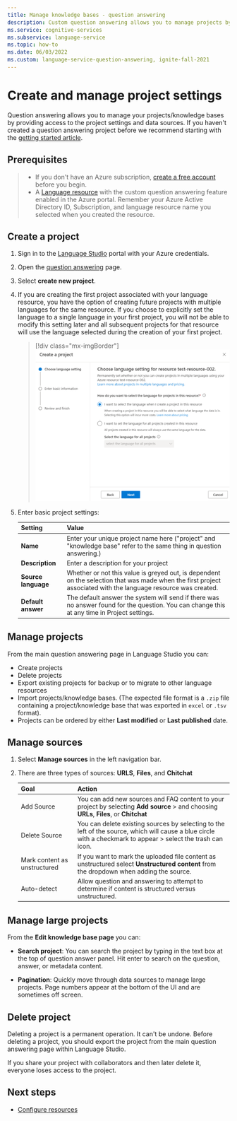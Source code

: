 ```yaml
---
title: Manage knowledge bases - question answering
description: Custom question answering allows you to manage projects by providing access to the project settings and content.
ms.service: cognitive-services
ms.subservice: language-service
ms.topic: how-to
ms.date: 06/03/2022
ms.custom: language-service-question-answering, ignite-fall-2021
---
```


# Create and manage project settings

Question answering allows you to manage your projects/knowledge bases by providing access to the project settings and data sources. If you haven't created a question answering project before we recommend starting with the [getting started article](create-test-deploy.md).

## Prerequisites

> * If you don't have an Azure subscription, [create a free account](https://azure.microsoft.com/free/cognitive-services/) before you begin.
> * A [Language resource](https://aka.ms/create-language-resource) with the custom question answering feature enabled in the Azure portal. Remember your Azure Active Directory ID, Subscription, and language resource name you selected when you created the resource.

## Create a project

1. Sign in to the [Language Studio](https://language.azure.com/) portal with your Azure credentials.

2. Open the [question answering](https://language.azure.com/languageStudio/questionAnswering/projects) page.

3. Select **create new project**.

4. If you are creating the first project associated with your language resource, you have the option of creating future projects with multiple languages for the same resource. If you choose to explicitly set the language to a single language in your first project, you will not be able to modify this setting later and all subsequent projects for that resource will use the language selected during the creation of your first project.

    > [!div class="mx-imgBorder"]
    > ![Screenshot of language selection UI.](../media/manage-knowledge-base/choose-language-option.png)

5. Enter basic project settings:

    |Setting| Value|
    |-------|------|
    |**Name** | Enter your unique project name here ("project" and "knowledge base" refer to the same thing in question answering.) |
    |**Description** | Enter a description for your project |
    |**Source language** | Whether or not this value is greyed out, is dependent on the selection that was made when the first project associated with the language resource was created.  |
    |**Default answer** | The default answer the system will send if there was no answer found for the question. You can change this at any time in Project settings.

## Manage projects

From the main question answering page in Language Studio you can:

- Create projects
- Delete projects
- Export existing projects for backup or to migrate to other language resources
- Import projects/knowledge bases. (The expected file format is a `.zip` file containing a project/knowledge base that was exported in `excel` or `.tsv` format).
- Projects can be ordered by either **Last modified** or **Last published** date.

## Manage sources

1. Select **Manage sources** in the left navigation bar.

1.  There are three types of sources: **URLS**, **Files**, and **Chitchat**

       |Goal|Action|
       |--|--|
       |Add Source|You can add new sources and FAQ content to your project by selecting **Add source** > and choosing **URLs**, **Files**, or **Chitchat**|
       |Delete Source|You can delete existing sources by selecting to the left of the source, which will cause a blue circle with a checkmark to appear > select the trash can icon. |
       |Mark content as unstructured|If you want to mark the uploaded file content as unstructured select **Unstructured content** from the dropdown when adding the source.|
       |Auto-detect| Allow question and answering to attempt to determine if content is structured versus unstructured.|

## Manage large projects

From the **Edit knowledge base page** you can:

* **Search project**: You can search the project by typing in the text box at the top of question answer panel. Hit enter to search on the question, answer, or metadata content.

* **Pagination**: Quickly move through data sources to manage large projects. Page numbers appear at the bottom of the UI and are sometimes off screen.

## Delete project

Deleting a project is a permanent operation. It can't be undone. Before deleting a project, you should export the project from the main question answering page within Language Studio.

If you share your project with collaborators and then later delete it, everyone loses access to the project.

## Next steps

* [Configure resources](./configure-resources.md)
